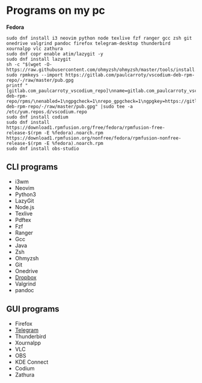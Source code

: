 # Programs on my pc

**Fedora**
```
sudo dnf install i3 neovim python node texlive fzf ranger gcc zsh git onedrive valgrind pandoc firefox telegram-desktop thunderbird xournalpp vlc zathura
sudo dnf copr enable atim/lazygit -y
sudo dnf install lazygit
sh -c "$(wget -O- https://raw.githubusercontent.com/ohmyzsh/ohmyzsh/master/tools/install.sh)"
sudo rpmkeys --import https://gitlab.com/paulcarroty/vscodium-deb-rpm-repo/-/raw/master/pub.gpg 
printf "[gitlab.com_paulcarroty_vscodium_repo]\nname=gitlab.com_paulcarroty_vscodium_repo\nbaseurl=https://paulcarroty.gitlab.io/vscodium-deb-rpm-repo/rpms/\nenabled=1\ngpgcheck=1\nrepo_gpgcheck=1\ngpgkey=https://gitlab.com/paulcarroty/vscodium-deb-rpm-repo/-/raw/master/pub.gpg" |sudo tee -a /etc/yum.repos.d/vscodium.repo
sudo dnf install codium
sudo dnf install https://download1.rpmfusion.org/free/fedora/rpmfusion-free-release-$(rpm -E %fedora).noarch.rpm https://download1.rpmfusion.org/nonfree/fedora/rpmfusion-nonfree-release-$(rpm -E %fedora).noarch.rpm
sudo dnf install obs-studio
```

## CLI programs

- i3wm
- Neovim
- Python3
- LazyGit
- Node.js
- Texlive
- Pdftex
- Fzf
- Ranger
- Gcc
- Java
- Zsh
- Ohmyzsh
- Git
- Onedrive
- [Dropbox](https://www.dropbox.com/install-linux)
- Valgrind
- pandoc


## GUI programs

- Firefox
- [Telegram](https://desktop.telegram.org/)
- Thunderbird
- Xournalpp
- VLC
- OBS
- KDE Connect
- Codium
- Zathura


